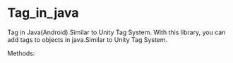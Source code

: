 # Tag_in_java
Tag in Java(Android).Similar to Unity Tag System.
With this library, you can add tags to objects in java.Similar to Unity Tag System.

Methods:
